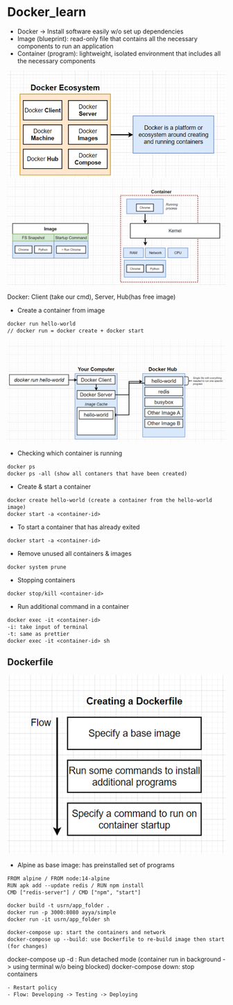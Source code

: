 # Docker_learn

- Docker -> Install software easily w/o set up dependencies
- Image (blueprint): read-only file that contains all the necessary components to run an application
- Container (program): lightweight, isolated environment that includes all the necessary components

![](https://github.com/hyhung12/Docker_learn/blob/main/docker0.png)
![](https://github.com/hyhung12/Docker_learn/blob/main/docker2.png)


Docker: Client (take our cmd), Server, Hub(has free image)
- Create a container from image
```
docker run hello-world
// docker run = docker create + docker start
```
![](https://github.com/hyhung12/Docker_learn/blob/main/docker1.png)

- Checking which container is running
```
docker ps
docker ps -all (show all contaners that have been created)
```
- Create & start a container
```
docker create hello-world (create a container from the hello-world image)
docker start -a <container-id>
```
- To start a container that has already exited
```
docker start -a <container-id>
```
- Remove unused all containers & images 
```
docker system prune
```
- Stopping containers
```
docker stop/kill <container-id>
```
- Run additional command in a container
```
docker exec -it <container-id>
-i: take input of terminal
-t: same as prettier
docker exec -it <container-id> sh
```

## Dockerfile
![](https://github.com/hyhung12/Docker_learn/blob/main/dockerfile0.png)
- Alpine as base image: has preinstalled set of programs
```
FROM alpine / FROM node:14-alpine
RUN apk add --update redis / RUN npm install
CMD ["redis-server"] / CMD ["npm", "start"]
```

```
docker build -t usrn/app_folder .
docker run -p 3000:8080 ayya/simple
docker run -it usrn/app_folder sh
```

```
docker-compose up: start the containers and network
docker-compose up --build: use Dockerfile to re-build image then start (for changes)
```
docker-compose up -d : Run detached mode (container run in background -> using terminal w/o being blocked)
docker-compose down: stop containers
```
- Restart policy
- Flow: Developing -> Testing -> Deploying
